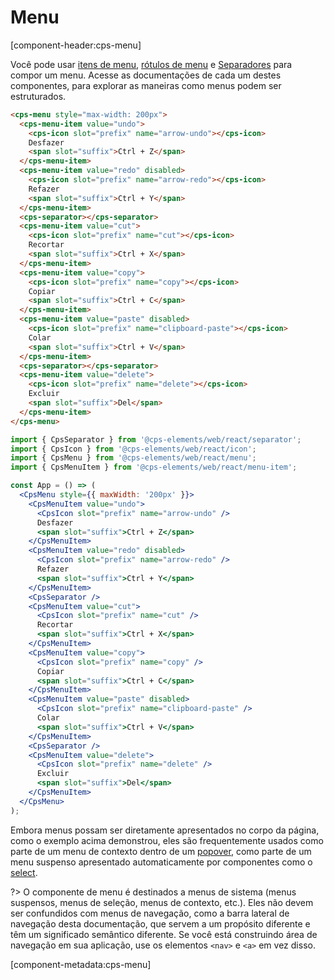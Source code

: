# Menu

[component-header:cps-menu]

Você pode usar [itens de menu](/componentes/menu-item), [rótulos de menu](/componentes/menu-label) e [Separadores](/componentes/separator) para compor um menu. Acesse as documentações de cada um destes componentes, para explorar as maneiras como menus podem ser estruturados.

```html preview
<cps-menu style="max-width: 200px">
  <cps-menu-item value="undo">
    <cps-icon slot="prefix" name="arrow-undo"></cps-icon>
    Desfazer
    <span slot="suffix">Ctrl + Z</span>
  </cps-menu-item>
  <cps-menu-item value="redo" disabled>
    <cps-icon slot="prefix" name="arrow-redo"></cps-icon>
    Refazer
    <span slot="suffix">Ctrl + Y</span>
  </cps-menu-item>
  <cps-separator></cps-separator>
  <cps-menu-item value="cut">
    <cps-icon slot="prefix" name="cut"></cps-icon>
    Recortar
    <span slot="suffix">Ctrl + X</span>
  </cps-menu-item>
  <cps-menu-item value="copy">
    <cps-icon slot="prefix" name="copy"></cps-icon>
    Copiar
    <span slot="suffix">Ctrl + C</span>
  </cps-menu-item>
  <cps-menu-item value="paste" disabled>
    <cps-icon slot="prefix" name="clipboard-paste"></cps-icon>
    Colar
    <span slot="suffix">Ctrl + V</span>
  </cps-menu-item>
  <cps-separator></cps-separator>
  <cps-menu-item value="delete">
    <cps-icon slot="prefix" name="delete"></cps-icon>
    Excluir
    <span slot="suffix">Del</span>
  </cps-menu-item>
</cps-menu>
```

```jsx react
import { CpsSeparator } from '@cps-elements/web/react/separator';
import { CpsIcon } from '@cps-elements/web/react/icon';
import { CpsMenu } from '@cps-elements/web/react/menu';
import { CpsMenuItem } from '@cps-elements/web/react/menu-item';

const App = () => (
  <CpsMenu style={{ maxWidth: '200px' }}>
    <CpsMenuItem value="undo">
      <CpsIcon slot="prefix" name="arrow-undo" />
      Desfazer
      <span slot="suffix">Ctrl + Z</span>
    </CpsMenuItem>
    <CpsMenuItem value="redo" disabled>
      <CpsIcon slot="prefix" name="arrow-redo" />
      Refazer
      <span slot="suffix">Ctrl + Y</span>
    </CpsMenuItem>
    <CpsSeparator />
    <CpsMenuItem value="cut">
      <CpsIcon slot="prefix" name="cut" />
      Recortar
      <span slot="suffix">Ctrl + X</span>
    </CpsMenuItem>
    <CpsMenuItem value="copy">
      <CpsIcon slot="prefix" name="copy" />
      Copiar
      <span slot="suffix">Ctrl + C</span>
    </CpsMenuItem>
    <CpsMenuItem value="paste" disabled>
      <CpsIcon slot="prefix" name="clipboard-paste" />
      Colar
      <span slot="suffix">Ctrl + V</span>
    </CpsMenuItem>
    <CpsSeparator />
    <CpsMenuItem value="delete">
      <CpsIcon slot="prefix" name="delete" />
      Excluir
      <span slot="suffix">Del</span>
    </CpsMenuItem>
  </CpsMenu>
);
```

Embora menus possam ser diretamente apresentados no corpo da página, como o exemplo acima demonstrou, eles são frequentemente usados como parte de um menu de contexto dentro de um [popover](/utilitários/popover), como parte de um menu suspenso apresentado automaticamente por componentes como o [select](/componentes/select).

?> O componente de menu é destinados a menus de sistema (menus suspensos, menus de seleção, menus de contexto, etc.). Eles não devem ser confundidos com menus de navegação, como a barra lateral de navegação desta documentação, que servem a um propósito diferente e têm um significado semântico diferente. Se você está construindo área de navegação em sua aplicação, use os elementos `<nav>` e `<a>` em vez disso.

[component-metadata:cps-menu]
